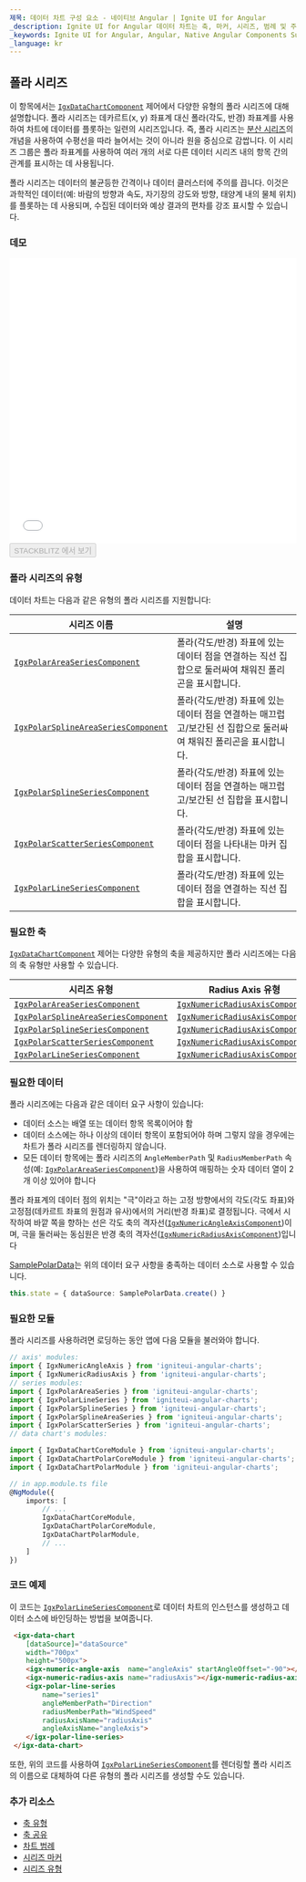 ```yaml
---
제목: 데이터 차트 구성 요소 - 네이티브 Angular | Ignite UI for Angular
_description: Ignite UI for Angular 데이터 차트는 축, 마커, 시리즈, 범례 및 주석 레이어의 모듈 식 디자인을 제공하는 차트 구성 요소입니다. 이 차트를 사용하면 동일한 차트 영역에 이러한 시각적 요소의 인스턴스를 여러 개 만들어 복합 차트 뷰를 만들 수 있습니다.
_keywords: Ignite UI for Angular, Angular, Native Angular Components Suite, Native Angular Controls, Native Angular Components, Native Angular Components Library, Angular Chart, Angular Chart Control, Angular Chart Example, Angular Chart Component, Angular Data Chart
_language: kr
---
```


## 폴라 시리즈

이 항목에서는 [`IgxDataChartComponent`]({environment:dvApiBaseUrl}/products/ignite-ui-angular/api/docs/typescript/latest/classes/igxdatachartcomponent.html) 제어에서 다양한 유형의 폴라 시리즈에 대해 설명합니다. 폴라 시리즈는 데카르트(x, y) 좌표계 대신 폴라(각도, 반경) 좌표계를 사용하여 차트에 데이터를 플롯하는 일련의 시리즈입니다. 즉, 폴라 시리즈는 [분산 시리즈](data-chart-type-scatter-point-series.md)의 개념을 사용하여 수평선을 따라 늘어서는 것이 아니라 원을 중심으로 감쌉니다. 이 시리즈 그룹은 폴라 좌표계를 사용하여 여러 개의 서로 다른 데이터 시리즈 내의 항목 간의 관계를 표시하는 데 사용됩니다.

폴라 시리즈는 데이터의 불균등한 간격이나 데이터 클러스터에 주의를 끕니다. 이것은 과학적인 데이터(예: 바람의 방향과 속도, 자기장의 강도와 방향, 태양계 내의 물체 위치)를 플롯하는 데 사용되며, 수집된 데이터와 예상 결과의 편차를 강조 표시할 수 있습니다.

### 데모

<div class="sample-container loading" style="height: 500px">
    <iframe id="data-chart-type-polar-series-iframe" src='{environment:dvDemosBaseUrl}/charts/data-chart-type-polar-series' width="100%" height="100%" seamless frameBorder="0" onload="onSampleIframeContentLoaded(this);"></iframe>
</div>
<div>
    <button data-localize="stackblitz" disabled class="stackblitz-btn" data-iframe-id="data-chart-type-polar-series-iframe" data-demos-base-url="{environment:dvDemosBaseUrl}">STACKBLITZ 에서 보기
    </button>
</div>

<div class="divider--half"></div>

### 폴라 시리즈의 유형

데이터 차트는 다음과 같은 유형의 폴라 시리즈를 지원합니다:

| 시리즈 이름                                                                                                                                                                 | 설명                                                                |
| ---------------------------------------------------------------------------------------------------------------------------------------------------------------------- | ----------------------------------------------------------------- |
| [`IgxPolarAreaSeriesComponent`]({environment:dvApiBaseUrl}/products/ignite-ui-angular/api/docs/typescript/latest/classes/igxpolarareaseriescomponent.html)             | 폴라(각도/반경) 좌표에 있는 데이터 점을 연결하는 직선 집합으로 둘러싸여 채워진 폴리곤을 표시합니다.         |
| [`IgxPolarSplineAreaSeriesComponent`]({environment:dvApiBaseUrl}/products/ignite-ui-angular/api/docs/typescript/latest/classes/igxpolarsplineareaseriescomponent.html) | 폴라(각도/반경) 좌표에 있는 데이터 점을 연결하는 매끄럽고/보간된 선 집합으로 둘러싸여 채워진 폴리곤을 표시합니다. |
| [`IgxPolarSplineSeriesComponent`]({environment:dvApiBaseUrl}/products/ignite-ui-angular/api/docs/typescript/latest/classes/igxpolarsplineseriescomponent.html)         | 폴라(각도/반경) 좌표에 있는 데이터 점을 연결하는 매끄럽고/보간된 선 집합을 표시합니다.                |
| [`IgxPolarScatterSeriesComponent`]({environment:dvApiBaseUrl}/products/ignite-ui-angular/api/docs/typescript/latest/classes/igxpolarscatterseriescomponent.html)       | 폴라(각도/반경) 좌표에 있는 데이터 점을 나타내는 마커 집합을 표시합니다.                        |
| [`IgxPolarLineSeriesComponent`]({environment:dvApiBaseUrl}/products/ignite-ui-angular/api/docs/typescript/latest/classes/igxpolarlineseriescomponent.html)             | 폴라(각도/반경) 좌표에 있는 데이터 점을 연결하는 직선 집합을 표시합니다.                        |

### 필요한 축

[`IgxDataChartComponent`]({environment:dvApiBaseUrl}/products/ignite-ui-angular/api/docs/typescript/latest/classes/igxdatachartcomponent.html) 제어는 다양한 유형의 축을 제공하지만 폴라 시리즈에는 다음의 축 유형만 사용할 수 있습니다.

| 시리즈 유형                                                                                                                                                                 | Radius Axis 유형                                                                                                                                                 | Angle Axis 유형                                                                                                                                                |
| ---------------------------------------------------------------------------------------------------------------------------------------------------------------------- | -------------------------------------------------------------------------------------------------------------------------------------------------------------- | ------------------------------------------------------------------------------------------------------------------------------------------------------------ |
| [`IgxPolarAreaSeriesComponent`]({environment:dvApiBaseUrl}/products/ignite-ui-angular/api/docs/typescript/latest/classes/igxpolarareaseriescomponent.html)             | [`IgxNumericRadiusAxisComponent`]({environment:dvApiBaseUrl}/products/ignite-ui-angular/api/docs/typescript/latest/classes/igxnumericradiusaxiscomponent.html) | [`IgxNumericAngleAxisComponent`]({environment:dvApiBaseUrl}/products/ignite-ui-angular/api/docs/typescript/latest/classes/igxnumericangleaxiscomponent.html) |
| [`IgxPolarSplineAreaSeriesComponent`]({environment:dvApiBaseUrl}/products/ignite-ui-angular/api/docs/typescript/latest/classes/igxpolarsplineareaseriescomponent.html) | [`IgxNumericRadiusAxisComponent`]({environment:dvApiBaseUrl}/products/ignite-ui-angular/api/docs/typescript/latest/classes/igxnumericradiusaxiscomponent.html) | [`IgxNumericAngleAxisComponent`]({environment:dvApiBaseUrl}/products/ignite-ui-angular/api/docs/typescript/latest/classes/igxnumericangleaxiscomponent.html) |
| [`IgxPolarSplineSeriesComponent`]({environment:dvApiBaseUrl}/products/ignite-ui-angular/api/docs/typescript/latest/classes/igxpolarsplineseriescomponent.html)         | [`IgxNumericRadiusAxisComponent`]({environment:dvApiBaseUrl}/products/ignite-ui-angular/api/docs/typescript/latest/classes/igxnumericradiusaxiscomponent.html) | [`IgxNumericAngleAxisComponent`]({environment:dvApiBaseUrl}/products/ignite-ui-angular/api/docs/typescript/latest/classes/igxnumericangleaxiscomponent.html) |
| [`IgxPolarScatterSeriesComponent`]({environment:dvApiBaseUrl}/products/ignite-ui-angular/api/docs/typescript/latest/classes/igxpolarscatterseriescomponent.html)       | [`IgxNumericRadiusAxisComponent`]({environment:dvApiBaseUrl}/products/ignite-ui-angular/api/docs/typescript/latest/classes/igxnumericradiusaxiscomponent.html) | [`IgxNumericAngleAxisComponent`]({environment:dvApiBaseUrl}/products/ignite-ui-angular/api/docs/typescript/latest/classes/igxnumericangleaxiscomponent.html) |
| [`IgxPolarLineSeriesComponent`]({environment:dvApiBaseUrl}/products/ignite-ui-angular/api/docs/typescript/latest/classes/igxpolarlineseriescomponent.html)             | [`IgxNumericRadiusAxisComponent`]({environment:dvApiBaseUrl}/products/ignite-ui-angular/api/docs/typescript/latest/classes/igxnumericradiusaxiscomponent.html) | [`IgxNumericAngleAxisComponent`]({environment:dvApiBaseUrl}/products/ignite-ui-angular/api/docs/typescript/latest/classes/igxnumericangleaxiscomponent.html) |

### 필요한 데이터

폴라 시리즈에는 다음과 같은 데이터 요구 사항이 있습니다:

-   데이터 소스는 배열 또는 데이터 항목 목록이어야 함
-   데이터 소스에는 하나 이상의 데이터 항목이 포함되어야 하며 그렇지 않을 경우에는 차트가 폴라 시리즈를 렌더링하지 않습니다.
-   모든 데이터 항목에는 폴라 시리즈의 `AngleMemberPath` 및 `RadiusMemberPath` 속성(예: [`IgxPolarAreaSeriesComponent`]({environment:dvApiBaseUrl}/products/ignite-ui-angular/api/docs/typescript/latest/classes/igxpolarareaseriescomponent.html))을 사용하여 매핑하는 숫자 데이터 열이 2개 이상 있어야 합니다

폴라 좌표계의 데이터 점의 위치는  "극"이라고 하는 고정 방향에서의 각도(각도 좌표)와 고정점(데카르트 좌표의 원점과 유사)에서의 거리(반경 좌표)로 결정됩니다. 극에서 시작하여 바깥 쪽을 향하는 선은 각도 축의 격자선([`IgxNumericAngleAxisComponent`]({environment:dvApiBaseUrl}/products/ignite-ui-angular/api/docs/typescript/latest/classes/igxnumericangleaxiscomponent.html))이며, 극을 둘러싸는 동심원은 반경 축의 격자선([`IgxNumericRadiusAxisComponent`]({environment:dvApiBaseUrl}/products/ignite-ui-angular/api/docs/typescript/latest/classes/igxnumericradiusaxiscomponent.html))입니다

[SamplePolarData](data-chart-data-sources-polar.md)는 위의 데이터 요구 사항을 충족하는 데이터 소스로 사용할 수 있습니다.

```ts
this.state = { dataSource: SamplePolarData.create() }
```

### 필요한 모듈

폴라 시리즈를 사용하려면 로딩하는 동안 앱에 다음 모듈을 불러와야 합니다.

```ts
// axis' modules:
import { IgxNumericAngleAxis } from 'igniteui-angular-charts';
import { IgxNumericRadiusAxis } from 'igniteui-angular-charts';
// series modules:
import { IgxPolarAreaSeries } from 'igniteui-angular-charts';
import { IgxPolarLineSeries } from 'igniteui-angular-charts';
import { IgxPolarSplineSeries } from 'igniteui-angular-charts';
import { IgxPolarSplineAreaSeries } from 'igniteui-angular-charts';
import { IgxPolarScatterSeries } from 'igniteui-angular-charts';
// data chart's modules:

import { IgxDataChartCoreModule } from 'igniteui-angular-charts';
import { IgxDataChartPolarCoreModule } from 'igniteui-angular-charts';
import { IgxDataChartPolarModule } from 'igniteui-angular-charts';

// in app.module.ts file
@NgModule({
    imports: [
        // ...
        IgxDataChartCoreModule,
        IgxDataChartPolarCoreModule,
        IgxDataChartPolarModule,
        // ...
    ]
})
```

### 코드 예제

이 코드는 [`IgxPolarLineSeriesComponent`]({environment:dvApiBaseUrl}/products/ignite-ui-angular/api/docs/typescript/latest/classes/igxpolarlineseriescomponent.html)로 데이터 차트의 인스턴스를 생성하고 데이터 소스에 바인딩하는 방법을 보여줍니다.

```html
 <igx-data-chart
    [dataSource]="dataSource"
    width="700px"
    height="500px">
    <igx-numeric-angle-axis  name="angleAxis" startAngleOffset="-90"></igx-numeric-angle-axis>
    <igx-numeric-radius-axis name="radiusAxis"></igx-numeric-radius-axis>
    <igx-polar-line-series
        name="series1"
        angleMemberPath="Direction"
        radiusMemberPath="WindSpeed"
        radiusAxisName="radiusAxis"
        angleAxisName="angleAxis">
    </igx-polar-line-series>
 </igx-data-chart>
```

또한, 위의 코드를 사용하여 [`IgxPolarLineSeriesComponent`]({environment:dvApiBaseUrl}/products/ignite-ui-angular/api/docs/typescript/latest/classes/igxpolarlineseriescomponent.html)를 렌더링할 폴라 시리즈의 이름으로 대체하여 다른 유형의 폴라 시리즈를 생성할 수도 있습니다.

### 추가 리소스

-   [축 유형](data-chart-axis-types.md)
-   [축 공유](data-chart-axis-sharing.md)
-   [차트 범례](data-chart-legends.md)
-   [시리즈 마커](data-chart-series-markers.md)
-   [시리즈 유형](data-chart-series-types.md)
